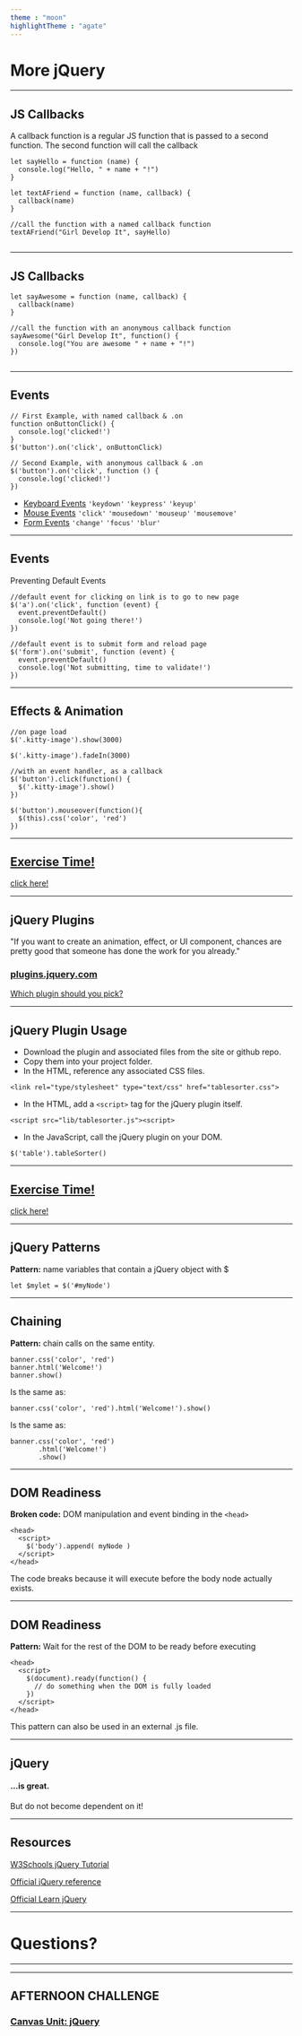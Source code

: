 ```yaml
---
theme : "moon"
highlightTheme : "agate"
---
```


<style>
    .reveal .slides {
      zoom: 1 !important
      height: auto !important
    }
    .reveal .slides section {
      top: 50% !important
      transform: translateY(-50%) !important
      zoom: 0.75 !important
    }
    .reveal pre {
        width: 100% !important
    }
    .reveal section pre code {
        overflow: hidden !important
        max-height: none !important
        white-space: pre-wrap !important
    }
    .reveal img{
        border: none !important
        background: none !important
    }
</style>


# More jQuery

---

## JS Callbacks

A callback function is a regular JS function that is passed to a second function. The second function will call the callback 

```
let sayHello = function (name) {
  console.log("Hello, " + name + "!")
}

let textAFriend = function (name, callback) {
  callback(name)
}

//call the function with a named callback function
textAFriend("Girl Develop It", sayHello)
        		
```

---

## JS Callbacks

```
let sayAwesome = function (name, callback) {
  callback(name)
}

//call the function with an anonymous callback function
sayAwesome("Girl Develop It", function() {
  console.log("You are awesome " + name + "!")
})
        		
```

---

## Events

```
// First Example, with named callback & .on
function onButtonClick() {
  console.log('clicked!')
}
$('button').on('click', onButtonClick)

// Second Example, with anonymous callback & .on
$('button').on('click', function () {
  console.log('clicked!')
})

```

*   [Keyboard Events](http://api.jquery.com/category/events/keyboard-events/) `'keydown'` `'keypress'` `'keyup'`
*   [Mouse Events](http://api.jquery.com/category/events/mouse-events/) `'click'` `'mousedown'` `'mouseup'` `'mousemove'`
*   [Form Events](http://api.jquery.com/category/events/form-events/) `'change'` `'focus'` `'blur'`

---

## Events

Preventing Default Events

```
//default event for clicking on link is to go to new page
$('a').on('click', function (event) {
  event.preventDefault()
  console.log('Not going there!')
})
```

```
//default event is to submit form and reload page
$('form').on('submit', function (event) {
  event.preventDefault()
  console.log('Not submitting, time to validate!')
})
```

---

## Effects & Animation
  
```
//on page load
$('.kitty-image').show(3000)

$('.kitty-image').fadeIn(3000)

//with an event handler, as a callback
$('button').click(function() {
  $('.kitty-image').show()
})

$('button').mouseover(function(){
  $(this).css('color', 'red')
})
```

---

## [Exercise Time!](exercises/exercise_events.html)

[click here!](exercises/exercise_events.html)

---

## jQuery Plugins

  
"If you want to create an animation, effect, or UI component, chances are pretty good that someone has done the work for you already."

### [plugins.jquery.com](http://plugins.jquery.com)

  
  

[Which plugin should you pick?](http://blog.pamelafox.org/2013/07/which-javascript-library-should-i-pick.html)

---

## jQuery Plugin Usage

*   Download the plugin and associated files from the site or github repo.
*   Copy them into your project folder.
*   In the HTML, reference any associated CSS files.

```
<link rel="type/stylesheet" type="text/css" href="tablesorter.css">
```

*   In the HTML, add a `<script>` tag for the jQuery plugin itself.

```
<script src="lib/tablesorter.js"><script>
```

*   In the JavaScript, call the jQuery plugin on your DOM.

```
$('table').tableSorter()
```

---

## [Exercise Time!](exercises/exercise_plugin.html)

[click here!](exercises/exercise_plugin.html)

---

## jQuery Patterns


**Pattern:** name variables that contain a jQuery object with $

```
let $mylet = $('#myNode')
```

---

## Chaining

**Pattern:** chain calls on the same entity.

```
banner.css('color', 'red')
banner.html('Welcome!')
banner.show()
```

Is the same as:

```
banner.css('color', 'red').html('Welcome!').show()
```

Is the same as:

```
banner.css('color', 'red')
       .html('Welcome!')
       .show()
```

---

## DOM Readiness

**Broken code:** DOM manipulation and event binding in the `<head>`

```
<head>
  <script>
    $('body').append( myNode )
  </script>
</head>

```

The code breaks because it will execute before the body node actually exists.

---

## DOM Readiness

**Pattern:** Wait for the rest of the DOM to be ready before executing

```
<head>
  <script>
    $(document).ready(function() {
      // do something when the DOM is fully loaded
    })
  </script>
</head>

```

This pattern can also be used in an external .js file.

---

## jQuery

#### ...is great.  
  
But do not become dependent on it!

---

## Resources

[W3Schools jQuery Tutorial](https://www.w3schools.com/jquery/default.asp)

[Official jQuery reference](https://api.jquery.com/)

[Official Learn jQuery](https://learn.jquery.com/)


---

# Questions?

---

---

## AFTERNOON CHALLENGE

### [Canvas Unit: jQuery](https://coderacademy.instructure.com/courses/144/pages/unit-jquery)

